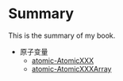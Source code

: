 # Summary

This is the summary of my book.

* 原子变量
	* [atomic-AtomicXXX](atomic/AtomicXXX.md)
	* [atomic-AtomicXXXArray](atomic/AtomicXXXArray.md)